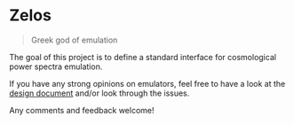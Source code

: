 # Zelos
> Greek god of emulation

The goal of this project is to define a standard interface for cosmological
power spectra emulation.

If you have any strong opinions on emulators, feel free to have a look at
the  [design document](design.md) and/or look through the issues.

Any comments and feedback welcome!
